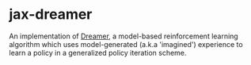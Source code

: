 # jax-dreamer
An implementation of [Dreamer](https://github.com/danijar/dreamer), a model-based reinforcement learning algorithm which uses model-generated (a.k.a 'imagined') experience to learn a policy in a generalized policy iteration scheme.
